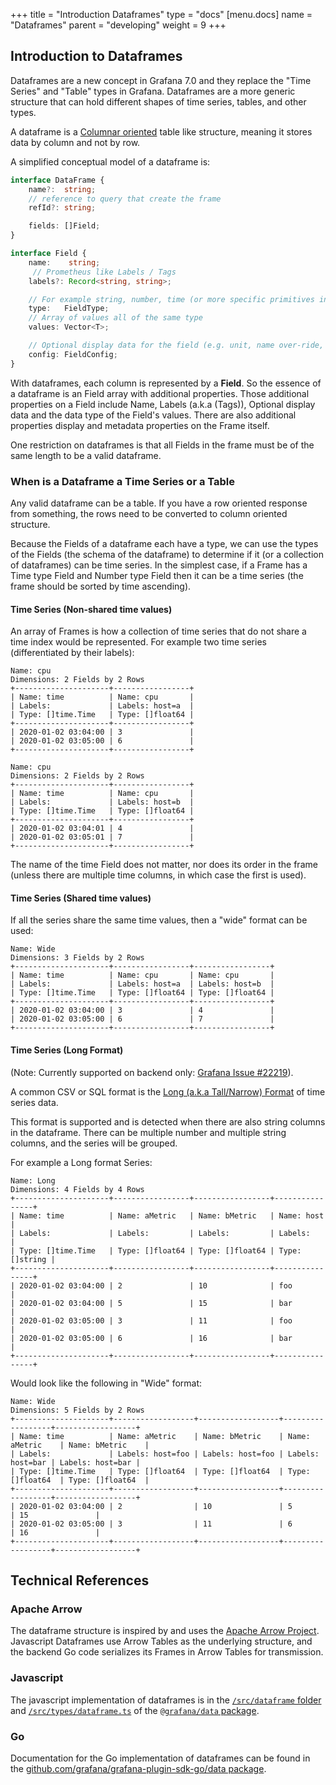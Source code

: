 +++
title = "Introduction Dataframes"
type = "docs"
[menu.docs]
name = "Dataframes"
parent = "developing"
weight = 9
+++

## Introduction to Dataframes

Dataframes are a new concept in Grafana 7.0 and they replace the "Time Series" and "Table" types in Grafana. Dataframes are a more generic structure that can hold different shapes of time series, tables, and other types.

A dataframe is a [Columnar oriented](https://en.wikipedia.org/wiki/Column-oriented_DBMS) table like structure, meaning it stores data by column and not by row.

A simplified conceptual model of a dataframe is:

```ts
interface DataFrame {
    name?:  string;
    // reference to query that create the frame
    refId?: string;

    fields: []Field;
}
```

```ts
interface Field {
    name:    string;
     // Prometheus like Labels / Tags
    labels?: Record<string, string>;

    // For example string, number, time (or more specific primitives in the backend)
    type:   FieldType;
    // Array of values all of the same type
    values: Vector<T>;

    // Optional display data for the field (e.g. unit, name over-ride, etc)
    config: FieldConfig;
}
```

With dataframes, each column is represented by a **Field**. So the essence of a dataframe is an Field array with additional properties. Those additional properties on a Field include Name, Labels (a.k.a (Tags)), Optional display data and the data type of the Field's values. There are also additional properties display and metadata properties on the Frame itself.

One restriction on dataframes is that all Fields in the frame must be of the same length to be a valid dataframe.

### When is a Dataframe a Time Series or a Table

Any valid dataframe can be a table. If you have a row oriented response from something, the rows need to be converted to column oriented structure.

Because the Fields of a dataframe each have a type, we can use the types of the Fields (the schema of the dataframe) to determine if it (or a collection of dataframes) can be time series. In the simplest case, if a Frame has a Time type Field and Number type Field then it can be a time series (the frame should be sorted by time ascending).

#### Time Series (Non-shared time values)

An array of Frames is how a collection of time series that do not share a time index would be represented. For example two time series (differentiated by their labels):

```text
Name: cpu
Dimensions: 2 Fields by 2 Rows
+---------------------+-----------------+
| Name: time          | Name: cpu       |
| Labels:             | Labels: host=a  |
| Type: []time.Time   | Type: []float64 |
+---------------------+-----------------+
| 2020-01-02 03:04:00 | 3               |
| 2020-01-02 03:05:00 | 6               |
+---------------------+-----------------+

Name: cpu
Dimensions: 2 Fields by 2 Rows
+---------------------+-----------------+
| Name: time          | Name: cpu       |
| Labels:             | Labels: host=b  |
| Type: []time.Time   | Type: []float64 |
+---------------------+-----------------+
| 2020-01-02 03:04:01 | 4               |
| 2020-01-02 03:05:01 | 7               |
+---------------------+-----------------+
```

The name of the time Field does not matter, nor does its order in the frame (unless there are multiple time columns, in which case the first is used).

#### Time Series (Shared time values)

If all the series share the same time values, then a "wide" format can be used:

```text
Name: Wide
Dimensions: 3 Fields by 2 Rows
+---------------------+-----------------+-----------------+
| Name: time          | Name: cpu       | Name: cpu       |
| Labels:             | Labels: host=a  | Labels: host=b  |
| Type: []time.Time   | Type: []float64 | Type: []float64 |
+---------------------+-----------------+-----------------+
| 2020-01-02 03:04:00 | 3               | 4               |
| 2020-01-02 03:05:00 | 6               | 7               |
+---------------------+-----------------+-----------------+
```

#### Time Series (Long Format)

(Note: Currently supported on backend only: [Grafana Issue #22219](https://github.com/grafana/grafana/issues/22219)).

A common CSV or SQL format is the [Long (a.k.a Tall/Narrow) Format](https://en.wikipedia.org/wiki/Wide_and_narrow_data) of time series data.

This format is supported and is detected when there are also string columns in the dataframe. There can be multiple number and multiple string columns, and the series will be grouped.

For example a Long format Series:

```text
Name: Long
Dimensions: 4 Fields by 4 Rows
+---------------------+-----------------+-----------------+----------------+
| Name: time          | Name: aMetric   | Name: bMetric   | Name: host     |
| Labels:             | Labels:         | Labels:         | Labels:        |
| Type: []time.Time   | Type: []float64 | Type: []float64 | Type: []string |
+---------------------+-----------------+-----------------+----------------+
| 2020-01-02 03:04:00 | 2               | 10              | foo            |
| 2020-01-02 03:04:00 | 5               | 15              | bar            |
| 2020-01-02 03:05:00 | 3               | 11              | foo            |
| 2020-01-02 03:05:00 | 6               | 16              | bar            |
+---------------------+-----------------+-----------------+----------------+
```

Would look like the following in "Wide" format:

```text
Name: Wide
Dimensions: 5 Fields by 2 Rows
+---------------------+------------------+------------------+------------------+------------------+
| Name: time          | Name: aMetric    | Name: bMetric    | Name: aMetric    | Name: bMetric    |
| Labels:             | Labels: host=foo | Labels: host=foo | Labels: host=bar | Labels: host=bar |
| Type: []time.Time   | Type: []float64  | Type: []float64  | Type: []float64  | Type: []float64  |
+---------------------+------------------+------------------+------------------+------------------+
| 2020-01-02 03:04:00 | 2                | 10               | 5                | 15               |
| 2020-01-02 03:05:00 | 3                | 11               | 6                | 16               |
+---------------------+------------------+------------------+------------------+------------------+
```

## Technical References

### Apache Arrow

The dataframe structure is inspired by and uses the [Apache Arrow Project](https://arrow.apache.org/). Javascript Dataframes use Arrow Tables as the underlying structure, and the backend Go code serializes its Frames in Arrow Tables for transmission.

### Javascript

The javascript implementation of dataframes is in the [`/src/dataframe` folder](https://github.com/grafana/grafana/tree/master/packages/grafana-data/src/dataframe) and [`/src/types/dataframe.ts`](https://github.com/grafana/grafana/blob/master/packages/grafana-data/src/types/dataFrame.ts) of the [`@grafana/data` package](https://github.com/grafana/grafana/tree/master/packages/grafana-data).

### Go

Documentation for the Go implementation of dataframes can be found in the [github.com/grafana/grafana-plugin-sdk-go/data package](https://pkg.go.dev/github.com/grafana/grafana-plugin-sdk-go/data?tab=doc).
